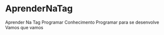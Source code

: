 # AprenderNaTag

Aprender Na Tag
Programar 
Conhecimento
Programar para se desenvolve
Vamos que vamos

